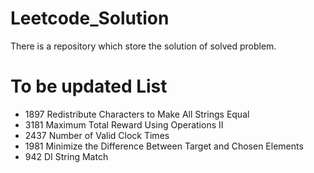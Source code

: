 # Leetcode_Solution
There is a repository which store the solution of solved problem.

# To be updated List
- 1897 Redistribute Characters to Make All Strings Equal
- 3181 Maximum Total Reward Using Operations II
- 2437 Number of Valid Clock Times
- 1981 Minimize the Difference Between Target and Chosen Elements
- 942 DI String Match
